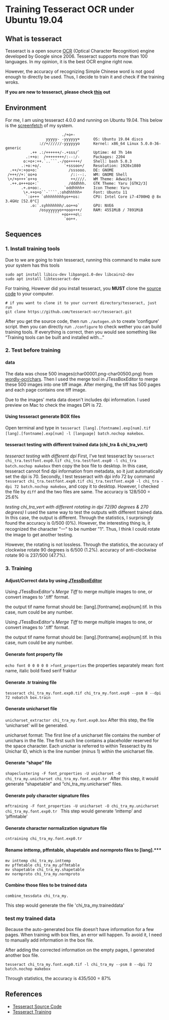 # Training Tesseract OCR under Ubuntu 19.04

## What is tesseract
Tesseract is a open source [OCR](https://en.wikipedia.org/wiki/Optical_character_recognition) (Optical Character Recognition) engine developed by Google since 2006. Tesseract supports more than 100 languages. In my opinion, it is the best OCR engine right now.



However, the accuracy of recognizing Simple Chinese word is not good enough to directly be used. Thus, I decide to train it and check if the training wroks.

**If you are new to tesseract, please check [this](https://github.com/tesseract-ocr/tesseract) out**

## Environment
For me, I am using tesseract 4.0.0 and running on Ubuntu 19.04. This below is the [screenfetch](https://github.com/KittyKatt/screenFetch) of my system.
```
                         ./+o+-       
                  yyyyy- -yyyyyy+      OS: Ubuntu 19.04 disco
               ://+//////-yyyyyyo      Kernel: x86_64 Linux 5.0.0-36-generic
           .++ .:/++++++/-.+sss/`      Uptime: 4d 7h 14m
         .:++o:  /++++++++/:--:/-      Packages: 2204
        o:+o+:++.`..```.-/oo+++++/     Shell: bash 5.0.3
       .:+o:+o/.          `+sssoo+/    Resolution: 1920x1080
  .++/+:+oo+o:`             /sssooo.   DE: GNOME
 /+++//+:`oo+o               /::--:.   WM: GNOME Shell
 \+/+o+++`o++o               ++////.   WM Theme: Adwaita
  .++.o+++oo+:`             /dddhhh.   GTK Theme: Yaru [GTK2/3]
       .+.o+oo:.          `oddhhhh+    Icon Theme: Yaru
        \+.++o+o``-````.:ohdhhhhh+     Font: Ubuntu 11
         `:o+++ `ohhhhhhhhyo++os:      CPU: Intel Core i7-4700HQ @ 8x 3.4GHz [52.0°C]
           .o:`.syhhhhhhh/.oo++o`      GPU: NVE6
               /osyyyyyyo++ooo+++/     RAM: 4551MiB / 7891MiB
                   ````` +oo+++o\:    
                          `oo++.     

```

## Sequences

### 1. Install training tools
Due to we are going to train tesseract, running this command to make sure your system has this tools
```shell
sudo apt install libicu-dev libpango1.0-dev libcairo2-dev
sudo apt install libtesseract-dev
```

For training, However did you install tesseract, you **MUST** clone the [source code](https://github.com/tesseract-ocr/tesseract) to your computer.
```
# if you want to clone it to your current directory/tesseract, just run
git clone https://github.com/tesseract-ocr/tesseract.git
```

After you get the source code, then run `./autogen.sh` to create 'configure' script. then you can directly run `./configure` to check wether you can build training tools. If everything is correct, then you would see something like “Training tools can be built and installed with...”



### 2. Test before training

#### data
The data was chose 500 images(char00001.png-char00500.png) from [wordly-ocr/chars](https://github.com/mrychlik/worldly-ocr/tree/master/ChineseCharHarvesting/Chars). Then I used the merge tool in JTessBoxEditor to merge these 500 images into one tiff image. After merging, the tiff has 500 pages and each page contains one tiff image.

Due to the images' meta data doesn't includes dpi information. I used preview on Mac to check the images DPI is 72.
#### Using tesseract generate BOX files

Open terminal and type in `tesseract [lang].[fontname].exp[num].tif [lang].[fontname].exp[num] -l [language] batch.nochop makebox`.

#### tesseract testing with different trained data (chi_tra & chi_tra_vert)


*tesseract testing with different dpi*
First, I've test tesseract by `tesseract chi_tra.testfont.exp0.tif chi_tra.testfont.exp0 -l chi_tra batch.nochop makebox` then copy the box file to desktop. In this case, tesseract cannot find dpi information from metadata, so it just automatically set the dpi is 70. Secondly, I test tesseract with dpi info 72 by command `tesseract chi_tra.testfont.exp0.tif chi_tra.testfont.exp0 -l chi_tra -dpi 72 batch.nochop makebox`, and copy it to desktop. However, I checked the file by `diff` and the two files are same. The accuracy is 128/500 = 25.6%






*testing chi_tra_vert with different rotating in dpi 72(90 degrees & 270 degrees)*
I used the same way to test the outputs with different trained data. In this case, the output is different. Through the statistics, I surprisingly found the accuracy is 0/500 (0%). However, the interesting thing is, it recognized the character "一" to be number "1". Thus, I think I could rotate the image to get another testing.

However, the rotating is not lossless. Through the statistics, the accuracy of clockwise rotate 90 degrees is 6/500 (1.2%). accuracy of anti-clockwise rotate 90 is 237/500 (47.7%).
### 3. Training


#### Adjust/Correct data by using [JTessBoxEditor](http://vietocr.sourceforge.net/training.html)
Using JTessBoxEditor's *Merge Tiff* to merge multiple images to one, or convert images to '.tiff' format.

the output tif name format should be: [lang].[fontname].exp[num].tif. In this case, num could be any number.

Using JTessBoxEditor's *Merge Tiff* to merge multiple images to one, or convert images to '.tiff' format.

the output tif name format should be: [lang].[fontname].exp[num].tif. In this case, num could be any number.

#### Generate font property file
`echo font 0 0 0 0 0 >font_properties`
the properties separately mean: font name, italic bold fixed serif fraktur

#### Generate .tr training file
`tesseract chi_tra_my.font.exp0.tif chi_tra_my.font.exp0 --psm 8 --dpi 72 nobatch box.train`

#### Generate unicharset file
`unicharset_extractor chi_tra_my.font.exp0.box`
After this step, the file ‘unicharset’ will be generated.

unicharset format:
	The first line of a unicharset file contains the number of unichars in the file. The first such line contains a placeholder reserved for the space character. Each unichar is referred to within Tesseract by its Unichar ID, which is the line number (minus 1) within the unicharset file.

#### Generate “shape” file
  `shapeclustering -F font_properties -U unicharset -O chi_tra_my.unicharset chi_tra_my.font.exp0.tr `
  After this step, it would generate “shapetable” and “chi_tra_my.unicharset” files.

####  Generate poly character signature files
  `mftraining -F font_properties -U unicharset -O chi_tra_my.unicharset chi_tra_my.font.exp0.tr `
This step would generate ‘inttemp’ and ‘pffmtable’

####  Generate character normalization signature file
  ` cntraining chi_tra_my.font.exp0.tr `

#### Rename inttemp, pffmtable, shapetable and normproto files to [lang].***

  ```
  mv inttemp chi_tra_my.inttemp
  mv pffmtable chi_tra_my.pffmtable
  mv shapetable chi_tra_my.shapetable
  mv normproto chi_tra_my.normproto
  ```

#### Combine those files to be trained data
`combine_tessdata chi_tra_my.`

This step would generate the file 'chi_tra_my.traineddata'

### test my trained data
Because the auto-generated box file doesn’t have information for a few pages. When training with box files, an error will happen. To avoid it, I need to manually add information in the box file.

After adding the corrected information on the empty pages, I generated another box file.

`tesseract chi_tra_my.font.exp0.tif -l chi_tra_my --psm 8 --dpi 72 batch.nochop makebox`

Through statistics, the accuracy is 435/500 = 87%




## References

- [Tesseract Source Code](https://github.com/tesseract-ocr/tesseract)
- [Tesseract Training](https://github.com/tesseract-ocr/tesseract/wiki/TrainingTesseract)

<Valine></Valine>
